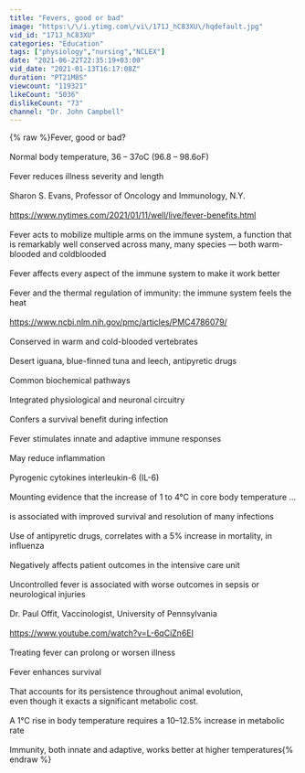 ```yaml
---
title: "Fevers, good or bad"
image: "https:\/\/i.ytimg.com\/vi\/171J_hC83XU\/hqdefault.jpg"
vid_id: "171J_hC83XU"
categories: "Education"
tags: ["physiology","nursing","NCLEX"]
date: "2021-06-22T22:35:19+03:00"
vid_date: "2021-01-13T16:17:08Z"
duration: "PT21M8S"
viewcount: "119321"
likeCount: "5036"
dislikeCount: "73"
channel: "Dr. John Campbell"
---
```

{% raw %}Fever, good or bad?<br /><br />Normal body temperature, 36 – 37oC (96.8 – 98.6oF)<br /><br />Fever reduces illness severity and length <br /><br />Sharon S. Evans, Professor of Oncology and Immunology, N.Y.<br /><br /><a rel="nofollow" target="blank" href="https://www.nytimes.com/2021/01/11/well/live/fever-benefits.html">https://www.nytimes.com/2021/01/11/well/live/fever-benefits.html</a><br /><br />Fever acts to mobilize multiple arms on the immune system, a function that is remarkably well conserved across many, many species — both warm-blooded and coldblooded<br /><br />Fever affects every aspect of the immune system to make it work better<br /><br />Fever and the thermal regulation of immunity: the immune system feels the heat<br /><br /><a rel="nofollow" target="blank" href="https://www.ncbi.nlm.nih.gov/pmc/articles/PMC4786079/">https://www.ncbi.nlm.nih.gov/pmc/articles/PMC4786079/</a><br /><br />Conserved in warm and cold-blooded vertebrates<br /><br />Desert iguana, blue-finned tuna and leech, antipyretic drugs<br /><br />Common biochemical pathways<br /><br />Integrated physiological and neuronal circuitry<br /><br />Confers a survival benefit during infection<br /><br />Fever stimulates innate and adaptive immune responses<br /><br />May reduce inflammation<br /><br />Pyrogenic cytokines interleukin-6 (IL-6)<br /><br />Mounting evidence that the increase of 1 to 4°C in core body temperature …<br /><br />is associated with improved survival and resolution of many infections<br /><br />Use of antipyretic drugs, correlates with a 5% increase in mortality, in influenza<br /><br />Negatively affects patient outcomes in the intensive care unit<br /><br />Uncontrolled fever is associated with worse outcomes in sepsis or neurological injuries<br /><br />Dr. Paul Offit, Vaccinologist, University of Pennsylvania<br /><br /><a rel="nofollow" target="blank" href="https://www.youtube.com/watch?v=L-6qCiZn6EI">https://www.youtube.com/watch?v=L-6qCiZn6EI</a><br /><br />Treating fever can prolong or worsen illness<br /><br />Fever enhances survival<br /><br />That accounts for its persistence throughout animal evolution, <br />even though it exacts a significant metabolic cost. <br /><br />A 1°C rise in body temperature requires a 10–12.5% increase in metabolic rate<br /><br />Immunity, both innate and adaptive, works better at higher temperatures{% endraw %}
